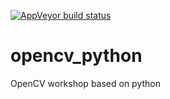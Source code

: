 [![AppVeyor build status](https://ci.appveyor.com/api/github/3y5vy0c2vexvg79u?svg=true
)](https://ci.appveyor.com/project//pirahansiah/opencv-python?branch=master)



# opencv_python
OpenCV workshop based on python 

